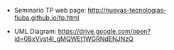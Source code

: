 - Seminario TP web page: http://nuevas-tecnologias-fiuba.github.io/tp.html

- UML Diagram: https://drive.google.com/open?id=0BxVvst4l_gMQWEt1WGRNdENJNzQ

